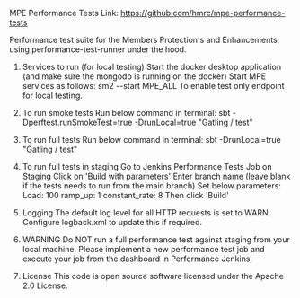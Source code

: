 MPE Performance Tests Link: https://github.com/hmrc/mpe-performance-tests

Performance test suite for the Members Protection's and Enhancements, using performance-test-runner under the hood.

1. Services to run (for local testing)
   Start the docker desktop application (and make sure the mongodb is running on the docker) Start MPE services as follows: sm2 --start MPE_ALL To enable test only endpoint for local testing.

2. To run smoke tests
   Run below command in terminal: sbt -Dperftest.runSmokeTest=true -DrunLocal=true "Gatling / test"

3. To run full tests
   Run below command in terminal: sbt -DrunLocal=true "Gatling / test"

3. To run full tests in staging
   Go to Jenkins Performance Tests Job on Staging Click on 'Build with parameters' Enter branch name (leave blank if the tests needs to run from the main branch) Set below parameters: Load: 100 ramp_up: 1 constant_rate: 8 Then click 'Build'

5. Logging
   The default log level for all HTTP requests is set to WARN. Configure logback.xml to update this if required.

6. WARNING
   Do NOT run a full performance test against staging from your local machine. Please implement a new performance test job and execute your job from the dashboard in Performance Jenkins.

7. License
   This code is open source software licensed under the Apache 2.0 License.